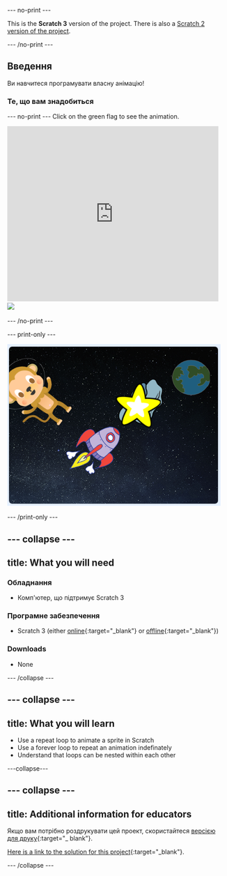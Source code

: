 \--- no-print \---

This is the **Scratch 3** version of the project. There is also a [Scratch 2 version of the project](https://projects.raspberrypi.org/en/projects/lost-in-space-scratch2).

\--- /no-print \---

## Введення

Ви навчитеся програмувати власну анімацію!

### Те, що вам знадобиться

\--- no-print \--- Click on the green flag to see the animation.

<div class="scratch-preview">
  <iframe allowtransparency="true" width="485" height="402" src="https://scratch.mit.edu/projects/embed/276873231/?autostart=false" frameborder="0" scrolling="no"></iframe>
  <img src="images/space-final.png">
</div>

\--- /no-print \---

\--- print-only \---

![Complete project](images/showcase_static.png)

\--- /print-only \---

## \--- collapse \---

## title: What you will need

### Обладнання

- Комп'ютер, що підтримує Scratch 3

### Програмне забезпечення

- Scratch 3 (either [online](http://rpf.io/scratchon){:target="_blank"} or [offline](http://rpf.io/scratchoff){:target="_blank"})

### Downloads

- None

\--- /collapse \---

## \--- collapse \---

## title: What you will learn

- Use a repeat loop to animate a sprite in Scratch
- Use a forever loop to repeat an animation indefinately
- Understand that loops can be nested within each other

\---collapse\---

## \--- collapse \---

## title: Additional information for educators

Якщо вам потрібно роздрукувати цей проект, скористайтеся [версією для друку](https://projects.raspberrypi.org/en/projects/lost-in-space/print){:target="_ blank"}.

[Here is a link to the solution for this project](http://rpf.io/p/en/lost-in-space-get){:target="_blank"}.

\--- /collapse \---